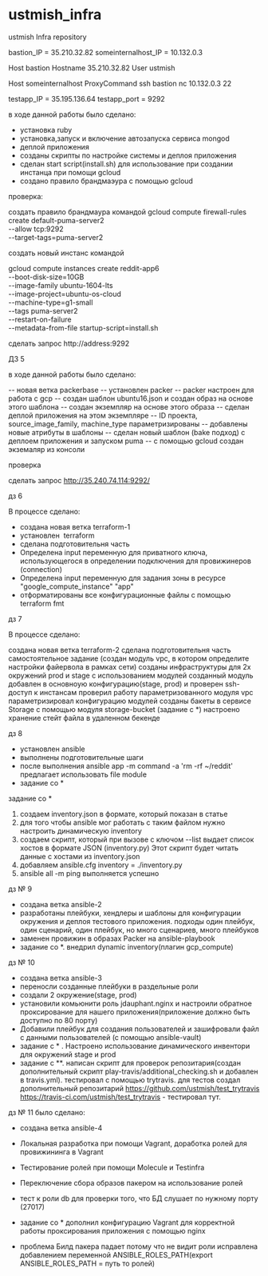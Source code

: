 # ustmish_infra
ustmish Infra repository

bastion_IP = 35.210.32.82
someinternalhost_IP = 10.132.0.3

Host bastion
Hostname 35.210.32.82
User ustmish

Host someinternalhost
ProxyCommand ssh bastion nc 10.132.0.3 22



testapp_IP = 35.195.136.64
testapp_port = 9292

в ходе данной работы было сделано:

- установка ruby
- установка,запуск и включение автозапуска сервиса mongod
- деплой приложения
- созданы скрипты по настройке системы и деплоя приложения
- сделан start script(install.sh) для использование при создании инстанца при помощи gcloud
- создано правило брандмаэура с помощью gcloud

проверка:

создать правило брандмаура командой 
gcloud compute firewall-rules create default-puma-server2 \
--allow tcp:9292 \
--target-tags=puma-server2

создать новый инстанс командой 

gcloud compute instances create reddit-app6 \
--boot-disk-size=10GB \
--image-family ubuntu-1604-lts \
--image-project=ubuntu-os-cloud \
--machine-type=g1-small \
--tags puma-server2 \
--restart-on-failure \
--metadata-from-file startup-script=install.sh

сделать запрос http://address:9292


ДЗ 5

в ходе данной работы было сделано:

-- новая ветка packerbase
-- установлен packer
-- packer настроен для работa c gcp
-- создан шаблон ubuntu16.json и создан образ на основе этого шаблона
-- создан экземпляр на основе этого образа
-- сделан деплой приложения на этом экземпляре
-- ID проекта, source_image_family, machine_type параметризированы
-- добавлены новые атрибуты в шаблоны
-- сделан новый шаблон (bake подход) с деплоем приложения и запуском puma
-- с помощью gcloud создан экземаляр из консоли


проверка 

сделать запрос http://35.240.74.114:9292/


дз 6

 В процессе сделано:
- создана новая ветка terraform-1
- установлен  terraform
- сделана подготовительня часть
- Определена input переменную для приватного ключа,
использующегося в определении подключения для
провижинеров (connection)
- Определена input переменную для задания зоны в ресурсе
"google_compute_instance" "app"
- отформатированы все конфигурационные файлы с помощью terraform fmt

дз 7

В процессе сделано:

создана новая ветка terraform-2
сделана подготовительня часть
cамостоятельное задание (создан модуль vpc, в котором определите настройки файервола в рамках сети)
созданы инфраструктуры для 2х окружений prod и stage с использованием модулей
созданный модуль добавлен в основноую конфигурацию(stage, prod) и проверен ssh-доступ к инстансам
проверил работу параметризованного модуля vpc
параметризировал конфигурацию модулей
созданы бакеты в сервисе Storage с помощью модуля storage-bucket
(задание с *) настроено хранение стейт файла в удаленном бекенде

дз 8

- установлен ansible
- выполнены подготовительные шаги
- после выполнения ansible app -m command -a 'rm -rf ~/reddit' предлагает использовать file module
- задание со *

задание со *

1. создаем inventory.json в формате, который показан в статье
2. для того чтобы ansible мог работать с таким файлом нужно настроить динамическую inventory
3. создаем скрипт, который при вызове с ключом --list выдает список хостов в формате JSON (inventory.py)
Этот скрипт будет читать данные с хостами из inventory.json
4. добавляем ansible.cfg inventory = ./inventory.py
5. ansible all -m ping выполняется успешно

дз № 9

- создана ветка ansible-2
- разработаны плейбуки, хендлеры и шаблоны для конфигурации окружения и деплоя тестового приложения. подходы один
плейбук, один сценарий, один плейбук, но много сценариев, много плейбуков
- заменен провижин в образах Packer на ansible-playbook
- задание со *. внедрил dynamic inventory(плагин gcp_compute)

дз № 10
- создана ветка ansible-3
- переносли созданные плейбуки в раздельные роли
- создали 2 окружение(stage, prod)
- установили комьюнити роль jdauphant.nginx и настроили обратное проксирование для нашего приложения(приложение должно быть доступно по 80 порту)
- Добавили плейбук для создания пользователей и зашифровали файл с данными пользователей (с помощью ansible-vault)
- задание с * . Настроено использование динамического инвентори для окружений stage и prod
- задание с **. написан скрипт для проверок репозитария(создан дополнительный скрипт play-travis/additional_checking.sh и добавлен в travis.yml). тестировал с помощью trytravis. для тестов создал дополнительный репозитарий https://github.com/ustmish/test_trytravis
https://travis-ci.com/ustmish/test_trytravis - тестировал тут. 


дз № 11
 было сделано:
- создана ветка ansible-4
- Локальная разработка при помощи Vagrant, доработка ролей для провижининга в Vagrant
- Тестирование ролей при помощи Molecule и Testinfrа
- Переключение сбора образов пакером на использование ролей
- тест к роли db для проверки того, что БД слушает по нужному порту (27017)
- задание со * дополнил конфигурацию Vagrant для корректной работы проксирования приложения с помощью nginx 

- проблема Билд пакера падает потому что не видит роли исправлена добавлением переменной  ANSIBLE_ROLES_PATH(export ANSIBLE_ROLES_PATH = путь то ролей)

